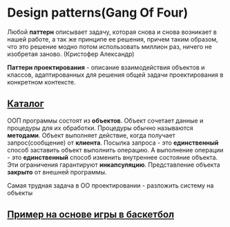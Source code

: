 # Design patterns(Gang Of Four)

Любой **паттерн** описывает задачу, которая снова и снова возникает в нашей работе, а так же принципе ее решения, причем таким образом, что это решение модно потом использовать миллион раз, ничего не изобретая заново. (Кристофер Александр)

**Паттерн проектирования** - описание взаимодействия объектов и классов, адаптированных для решения общей задачи проектирования в конкретном контексте.   

## [Каталог](https://github.com/NorthArea/design-patterns/blob/master/catalog.md "Каталог паттернов")

ООП программы состоят из **объектов**. Объект сочетает данные и процедуры для их обработки. Процедуры обычно называются **методами**. Объект выполняет действие, когда получает запрос(сообщение) от **клиента**. Посылка запроса - это **единственный** способ заставить объект выполнить операцию. А выполнение операции - это **единственный** способ изменить внутреннее состояние объекта. Эти ограничения гарантируют **инкапсуляцию**. Представление объекта **закрыто** от внешней программы.

Самая трудная задача в ОО проектировании - разложить систему на объекты

## [Пример на основе игры в баскетбол](https://github.com/NorthArea/design-patterns/blob/master/basketball/basketball.md "Баскетбол")
